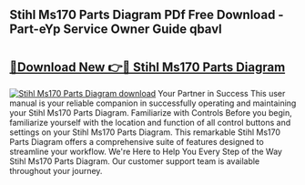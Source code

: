 ## Stihl Ms170 Parts Diagram PDf Free Download - Part-eYp Service Owner Guide qbavl

# <h2><a href="http://dfrv6j.blite.top/?on=Stihl+Ms170+Parts+Diagram">🔗Download New 👉🔴 Stihl Ms170 Parts Diagram</a></h2>

[![Stihl Ms170 Parts Diagram download](https://i.imgur.com/lujVjoI.png)](http://dfrv6j.blite.top/?on=Stihl+Ms170+Parts+Diagram)
Your Partner in Success This user manual is your reliable companion in successfully operating and maintaining your Stihl Ms170 Parts Diagram. Familiarize with Controls Before you begin, familiarize yourself with the location and function of all control buttons and settings on your Stihl Ms170 Parts Diagram. This remarkable Stihl Ms170 Parts Diagram offers a comprehensive suite of features designed to streamline your workflow. We're Here to Help You Every Step of the Way Stihl Ms170 Parts Diagram. Our customer support team is available throughout your journey.
